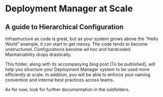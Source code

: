 # Deployment Manager at Scale

## A guide to Hierarchical Configuration

Infrastructure as code is great, but as your system grows above the “Hello World” example, 
it can start to get messy. The code tends to become unstructured. Configurations become ad 
hoc and hardcoded. Maintainability drops drastically.

This folder, along with its accompanying blog post [To be published], will help you structure your 
Deployment Manager system to be used more efficiently at scale. In addition, you will be 
able to enforce your naming convention and internal best practices across teams.

As for now, look for further documentation in the subfolders.